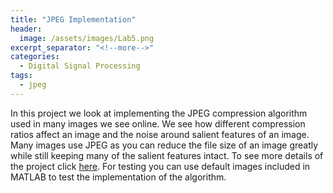 ```yaml
---
title: "JPEG Implementation"
header:
  image: /assets/images/Lab5.png
excerpt_separator: "<!--more-->"
categories:
  - Digital Signal Processing
tags:
  - jpeg
---
```


In this project we look at implementing the JPEG compression algorithm used in many images we see online. We see how different compression ratios affect an image and the noise around salient features of an image. Many images use JPEG as you can reduce the file size of an image greatly while still keeping many of the salient features intact. To see more details of the project click <a href="http://boulderpogoraids.tk/Tao_Jesse_Lab5">here</a>. For testing you can use default images included in MATLAB to test the implementation of the algorithm. 
